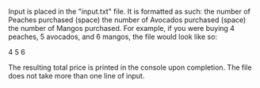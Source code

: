 Input is placed in the "input.txt" file. It is formatted as such: the number of Peaches purchased (space) the number of Avocados purchased (space) the number of Mangos purchased. For example, if you were buying 4 peaches, 5 avocados, and 6 mangos, the file would look like so:

4 5 6

The resulting total price is printed in the console upon completion. The file does not take more than one line of input.
